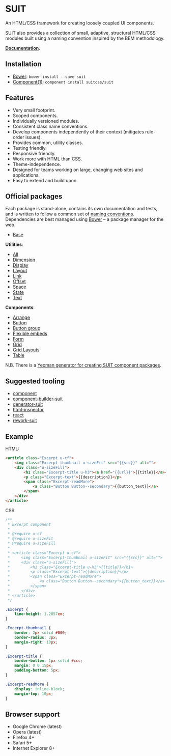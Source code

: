 # SUIT

An HTML/CSS framework for creating loosely coupled UI components.

SUIT also provides a collection of small, adaptive, structural HTML/CSS modules
built using a naming convention inspired by the BEM methodology.

**[Documentation](doc/README.md)**.


## Installation

* [Bower](http://bower.io/): `bower install --save suit`
* [Component(1)](http://component.io/): `component install suitcss/suit`

## Features

* Very small footprint.
* Scoped components.
* Individually versioned modules.
* Consistent class name conventions.
* Develop components independently of their context (mitigates rule-order
  issues).
* Provides common, utility classes.
* Testing friendly.
* Responsive friendly.
* Work more with HTML than CSS.
* Theme-independence.
* Designed for teams working on large, changing web sites and applications.
* Easy to extend and build upon.


## Official packages

Each package is stand-alone, contains its own documentation and tests, and is
written to follow a common set of [naming
conventions](doc/naming-conventions.md). Dependencies are best managed using
[Bower](http://bower.io/) – a package manager for the web.

* [Base](https://github.com/suitcss/base/)

**Utilities**:

* [All](https://github.com/suitcss/utils/)
* [Dimension](https://github.com/suitcss/utils-dimension/)
* [Display](https://github.com/suitcss/utils-display/)
* [Layout](https://github.com/suitcss/utils-layout/)
* [Link](https://github.com/suitcss/utils-link/)
* [Offset](https://github.com/suitcss/utils-offset/)
* [Space](https://github.com/suitcss/utils-space/)
* [State](https://github.com/suitcss/utils-state/)
* [Text](https://github.com/suitcss/utils-text/)

**Components**:

* [Arrange](https://github.com/suitcss/arrange/)
* [Button](https://github.com/suitcss/button/)
* [Button group](https://github.com/suitcss/button-group/)
* [Flexible embeds](https://github.com/suitcss/flex-embed/)
* [Form](https://github.com/suitcss/form/)
* [Grid](https://github.com/suitcss/grid/)
* [Grid Layouts](https://github.com/suitcss/grid-layouts/)
* [Table](https://github.com/suitcss/table/)

N.B. There is a [Yeoman generator for creating SUIT component
packages](https://github.com/suitcss/generator-suit).


## Suggested tooling

* [component](https://github.com/component/component)
* [component-builder-suit](https://github.com/suitcss/component-builder-suit)
* [generator-suit](https://github.com/suitcss/generator-suit)
* [html-inspector](https://github.com/philipwalton/html-inspector)
* [react](https://github.com/facebook/react)
* [rework-suit](https://github.com/suitcss/rework-suit)


## Example

HTML:

```html
<article class="Excerpt u-cf">
    <img class="Excerpt-thumbnail u-sizeFit" src="{{src}}" alt="">
    <div class="u-sizeFill">
        <h1 class="Excerpt-title u-h3"><a href="{{url}}">{{title}}</a></h1>
        <p class="Excerpt-text">{{description}}</p>
        <span class="Excerpt-readMore">
            <a class="Button Button--secondary">{{button_text}}</a>
        </span>
    </div>
</article>
```

CSS:

```css
/**
 * Excerpt component
 *
 * @require u-cf
 * @require u-sizeFit
 * @require u-sizeFill
 *
 * <article class="Excerpt u-cf">
 *     <img class="Excerpt-thumbnail u-sizeFit" src="{{src}}" alt="">
 *     <div class="u-sizeFill">
 *         <h1 class="Excerpt-title u-h3">{{title}}</h1>
 *         <p class="Excerpt-text">{{description}}</p>
 *         <span class="Excerpt-readMore">
 *             <a class="Button Button--secondary">{{button_text}}</a>
 *         </span>
 *     </div>
 * </article>
 */

.Excerpt {
    line-height: 1.2857em;
}

.Excerpt-thumbnail {
    border: 2px solid #000;
    border-radius: 3px;
    margin-right: 10px;
}

.Excerpt-title {
    border-bottom: 1px solid #ccc;
    margin: 0 0 15px;
    padding-bottom: 5px;
}

.Excerpt-readMore {
    display: inline-block;
    margin-top: 10px;
}
```


## Browser support

* Google Chrome (latest)
* Opera (latest)
* Firefox 4+
* Safari 5+
* Internet Explorer 8+
